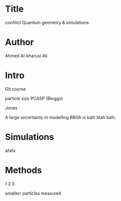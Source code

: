 # Title
confilict Quantum geometry & simulations

# Author
Ahmed Al-kharusi
Ali 
# Intro

Git course

particle size PCASP (Bloggs)

Jones

A large uncertainty in modelling BB0A is balh blah balh.
# Simulations 

afafa

# Methods

1 2 3

smallerr particles measured

